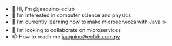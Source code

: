 - 👋 Hi, I’m @jaaquino-eclub
- 👀 I’m interested in computer science and physics
- 🌱 I’m currently learning how to make microservices with Java ☕
- 💞️ I’m looking to collaborate on microservices
- 📫 How to reach me jaaquino@eclub.com.py

<!---
jaaquino-eclub/jaaquino-eclub is a ✨ special ✨ repository because its `README.md` (this file) appears on your GitHub profile.
You can click the Preview link to take a look at your changes.
--->
